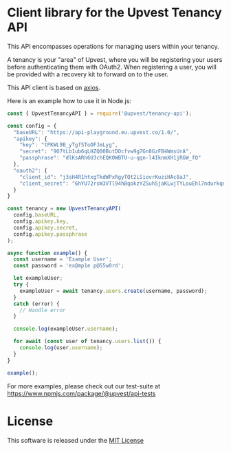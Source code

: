 # Client library for the Upvest Tenancy API

This API encompasses operations for managing users within your tenancy.

A tenancy is your "area" of Upvest, where you will be registering your users before authenticating them with OAuth2. When registering a user, you will be provided with a recovery kit to forward on to the user.

This API client is based on [axios](https://www.npmjs.com/package/axios).

Here is an example how to use it in Node.js:

```javascript
const { UpvestTenancyAPI } = require('@upvest/tenancy-api');

const config = {
  "baseURL": "https://api-playground.eu.upvest.co/1.0/",
  "apikey": {
    "key": "tPKWL9B_yTgfSToOFJmLyg",
    "secret": "9O7tLb1ub6qLHZQ00ButDOcfvw9g7Gn8GzFB4WmsUrA",
    "passphrase": "dlKsARh6U3chEQK0WBTU-u-qqn-l4IknmXH1jRGW_fQ"
  },
  "oauth2": {
    "client_id": "j3sH4R1htxgTkdWPxRgyTQt2LSiovrKuziHAc8aJ",
    "client_secret": "6hYU72rsW3VTl94hBqokzYZSuh5jaKLwjTYLouEhl7ndurkqn78lFYzeteU6kCHLzfZblT5WTf4p7R4VS9lR7vHne0Xm09DBolCG693Cp5qlwL7CHnUDAovjYPWxKP3z"
  }
}

const tenancy = new UpvestTenancyAPI(
  config.baseURL,
  config.apikey.key,
  config.apikey.secret,
  config.apikey.passphrase
);

async function example() {
  const username = 'Example User';
  const password = 'ex@mp1e p@55w0rd';

  let exampleUser;
  try {
    exampleUser = await tenancy.users.create(username, password);
  }
  catch (error) {
    // Handle error
  }

  console.log(exampleUser.username);

  for await (const user of tenancy.users.list()) {
    console.log(user.username);
  }
}

example();

```

For more examples, please check out our test-suite at https://www.npmjs.com/package/@upvest/api-tests

# License

This software is released under the [MIT License](https://github.com/toknapp/js-api-clients/tree/master/LICENSE)
